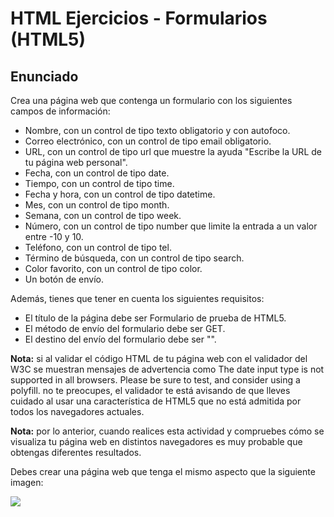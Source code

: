 # HTML Ejercicios - Formularios (HTML5)

<h2>Enunciado</h2>
<p>Crea una página web que contenga un formulario con los siguientes campos de información:</p>

<ul>
  <li>Nombre, con un control de tipo texto obligatorio y con autofoco.</li>
  <li>Correo electrónico, con un control de tipo email obligatorio.</li>
  <li>URL, con un control de tipo url que muestre la ayuda "Escribe la URL de tu página web personal".</li>
  <li>Fecha, con un control de tipo date.</li>
  <li>Tiempo, con un control de tipo time.</li>
  <li>Fecha y hora, con un control de tipo datetime.</li>
  <li>Mes, con un control de tipo month.</li>
  <li>Semana, con un control de tipo week.</li>
  <li>Número, con un control de tipo number que limite la entrada a un valor entre -10 y 10.</li>
  <li>Teléfono, con un control de tipo tel.</li>
  <li>Término de búsqueda, con un control de tipo search.</li>
  <li>Color favorito, con un control de tipo color.</li>
  <li>Un botón de envío.</li>
</ul>
<p>Además, tienes que tener en cuenta los siguientes requisitos:</p>
<ul>
  <li>El título de la página debe ser Formulario de prueba de HTML5.</li>
  <li>El método de envío del formulario debe ser GET.</li>
  <li>El destino del envío del formulario debe ser "".</li>
</ul>

<p><strong>Nota:</strong> si al validar el código HTML de tu página web con el validador del W3C se muestran mensajes de advertencia como
The date input type is not supported in all browsers. Please be sure to test, and consider using a polyfill. no te
preocupes, el validador te está avisando de que lleves cuidado al usar una característica de HTML5 que no está 
admitida por todos los navegadores actuales.</p>

<p><strong>Nota:</strong>  por lo anterior, cuando realices esta actividad y compruebes cómo se visualiza tu página web en distintos
navegadores es muy probable que obtengas diferentes resultados.</p>

<p>Debes crear una página web que tenga el mismo aspecto que la siguiente imagen:</p>

<img src="http://desarrolloweb.dlsi.ua.es/libros/html-css/img/ejercicios/formularios-html5.png">

